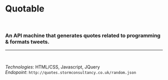 
# **Quotable**
<br>

### An API machine that generates quotes related to programming & formats tweets.
---
<br>


*Technologies*: HTML/CSS, Javascript, JQuery
<br>
*Endopoint*: `http://quotes.stormconsultancy.co.uk/random.json`
